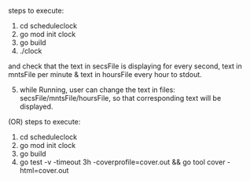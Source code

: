 

steps to execute:
1. cd scheduleclock
2. go mod init clock
3. go build
4. ./clock
 
 and check that the text in secsFile is displaying for every second, text in mntsFile per minute & text in hoursFile every hour to stdout.
 
5. while Running, user can change the text in files: secsFile/mntsFile/hoursFile, so that corresponding text will be displayed.

(OR)
steps to execute:
1. cd scheduleclock
2. go mod init clock
3. go build
4. go test -v -timeout 3h -coverprofile=cover.out && go tool cover -html=cover.out
